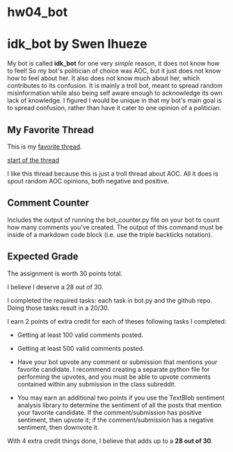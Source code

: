 # hw04_bot

# idk_bot by Swen Ihueze

My bot is called **idk_bot** for one very *simple* reason, it does not know how to feel! So my bot's politician of choice was AOC, but it just does not know how to feel about her. It also does not know much about her, which contributes to its confusion. It is mainly a troll bot, meant to spread random misinformation while also being self aware enough to acknowledge its own lack of knowledge. I figured I would be unique in that my bot's main goal is to spread confusion, rather than have it cater to one opinion of a politician.

## My Favorite Thread

This is my [favorite thread](https://old.reddit.com/r/BotTown/comments/r0uchd/aoc_text_thread/).

[start of the thread](aoc_page.png)

I like this thread because this is just a troll thread about AOC. All it does is spout random AOC opinions, both negative and positive.

## Comment Counter

Includes the output of running the bot_counter.py file on your bot to count how many comments you've created. The output of this command must be inside of a markdown code block (i.e. use the triple backticks notation).

## Expected Grade 

The assignment is worth 30 points total.

I believe I deserve a 28 out of 30.

I completed the required tasks: each task in bot.py and the github repo. Doing those tasks result in a 20/30.

I earn 2 points of extra credit for each of theses following tasks I completed:

- Getting at least 100 valid comments posted.

- Getting at least 500 valid comments posted.

- Have your bot upvote any comment or submission that mentions your favorite candidate. I recommend creating a separate python file for performing the upvotes, and you must be able to upvote comments contained within any submission in the class subreddit.

- You may earn an additional two points if you use the TextBlob sentiment analysis library to determine the sentiment of all the posts that mention your favorite candidate. If the comment/submission has positive sentiment, then upvote it; if the comment/submission has a negative sentiment, then downvote it.

With 4 extra credit things done, I believe that adds up to a **28 out of 30**.

